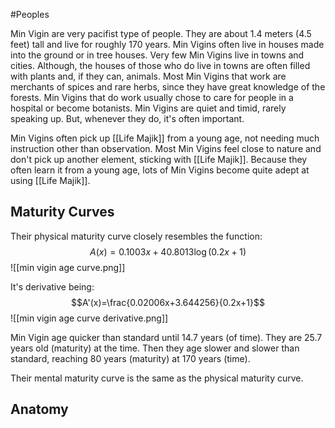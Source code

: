 #Peoples 

Min Vigin are very pacifist type of people. They are about 1.4 meters (4.5 feet) tall and live for roughly 170 years. Min Vigins often live in houses made into the ground or in tree houses. Very few Min Vigins live in towns and cities. Although, the houses of those who do live in towns are often filled with plants and, if they can, animals. Most Min Vigins that work are merchants of spices and rare herbs, since they have great knowledge of the forests. Min Vigins that do work usually chose to care for people in a hospital or become botanists. Min Vigins are quiet and timid, rarely speaking up. But, whenever they do, it's often important.

Min Vigins often pick up [[Life Majik]] from a young age, not needing much instruction other than observation. Most Min Vigins feel close to nature and don't pick up another element, sticking with [[Life Majik]]. Because they often learn it from a young age, lots of Min Vigins become quite adept at using [[Life Majik]].
## Maturity Curves
Their physical maturity curve closely resembles the function: $$A(x)=0.1003x+40.8013\log\left(0.2x+1\right)$$
![[min vigin age curve.png]]

It's derivative being: $$A'(x)=\frac{0.02006x+3.644256}{0.2x+1}$$
![[min vigin age curve derivative.png]]

Min Vigin age quicker than standard until 14.7 years (of time). They are 25.7 years old (maturity) at the time. Then they age slower and slower than standard, reaching 80 years (maturity) at 170 years (time).

Their mental maturity curve is the same as the physical maturity curve.

## Anatomy